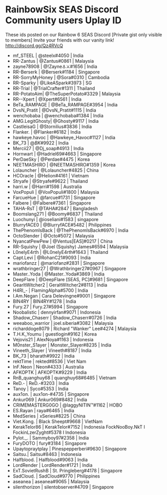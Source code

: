 # RainbowSix SEAS Discord Community users Uplay ID

These ids posted on our Rainbow 6 SEAS Discord [Private gist only visible to members] Invite your friends with our vanity link! http://discord.gg/Qz4RVcQ



 - mf_STEEL | @steelx#4050 | India
 - RR-Zantus | @Zantus#0861  | Malaysia
 - zayne78908 | @!Zayne:anchor::crossed_swords:#1656   | India
 - RR-Berserk | @Berserk#1184  | Singapore
 - RR-SorryMyHoney | @Sora#0310 | Cambodia
 - RR-Sparky | @LikeASpark#3973  | SG
 - RR-Trial | @TrialCrafter#1311   | Thailand
 - RR-PotatoAim| @TheSuperPotato#3329 | Malaysia
 - RR--Xpert | @Xpert#6561  | India
 - BeTa_RAMPAGE | @BeTa_RAMPAGE#3954 | India
 - DvsN_Pratit | @DvsN_Pratit#1115  | India
 - wenchobaba | @wenchobaba#1384 | India
 - AMG.LegitGhosty| @Ghosty#9117  | India
 - CastleisaG | @Stornilius#3836  | India
 - Flanker. | @Flanker#6182  | India
 - hawkeye.havoc | @Hawkeye_Havoc#1127  | India
 - BK_73 | @$BK$#9922  | India
 - Mercii27 | @Dj_soap#4913  | India
 - Hornwart | @Hadriel69#4663  | Singapore
 - PerDaeSky | @Perdae#4475 | Korea
 - NEETMASHIRO | @NEETMASHIRO#1359  | Korea
 - Lolauncher | @Lolauncher#4825 | China
 - HCOracle | @Helion#4161  | Vietnam
 - Stryafe | @Stryafe#9622  |  Thailand
 - harri.w | @Harri#1598  | Australia
 - VoxPopuli | @VoxPopuli#1800 | Malaysia
 - FarcueHue | @farcue#1731  | Singapore
 - Falbere | @Falbere#7361   | Singapore
 - TAHA-RsT | @TAHA#2847 | Bangladesh
 - Boomslang271 | @Boomy#6837 | Thailand
 - Luochunyi | @ioseliani#1583 | singapore
 - BlurryfACE0 | @BlurryfACE#5482 | Philippines
 - ThePhenomIsBack | @ThePhenomIsBack#6970  | India
 - OctoSlender | @Octo#5072 | Malaysia
 - NyancatPewPew | @Ventus[EAS]#0217  | China
 - RR-Squishy | @Joel (Squishy) James#6594   | Malaysia
 - L0nelyE4rth | @L0nelyE4rth#1643  | Thailand
 - Capt.Levi | @RohanC21#9093  | India
 - mariofanzz | @mariofanz#2831   | Singapore
 - wrathbringer27 | @Wrathbringer27#0967  | Singapore
 - Master..Yoda | @Master..Yoda#3869  | India
 - DeepFlare | @DeepFlare [SEAS, PC]#9681 | Singapore
 - GearltWitcher2 | GeraltWitcher2#8113 | India
 - H4RI_- | FlamingAlpha#5700 | India
 - I.Am.Negan | Cara Delevingne#9001 | Singapore
 - BlN4RY | BlN4RY#1278 | India
 - Fury.27 | Fury.27#5994  | Singapore
 - Noobalistic | dennyirfan#9071 | Indonesia
 - Shadow_Chaserr | Shadow_Chaserr#0726 | India
 - weeaboo_warrior | joel.siberia#3082 | Malaysia
 - richarddoge8079 | Richard "Wanker" Lee#4274 | Malaysia
 - T.H.K_Youmu | guestlogin#9162 | Korea
 - Vejovis21 | AlexNoya#1163 | Indonesia
 - M0nster_S1ayer | Monster_Slayer#8235 | India
 - Vineeth_Slayer | Vineeth#8187 | India
 - BK_73 | bharath#9922 | India
 - rektTime |  rekted#8536 | Viet Nam
 - InF.Neon | Neon#4333 | Australia
 - AFKOPTK | AFKOPTK#9229 | India
 - RnB_quanghuy68 | quanghuy68#6485 | Vietnam
 - ReD.- | ReD.-#3203 | India
 - Tanoy  | Syco#5353  | India
 - aux1on. | aux1on-#4735 | Singapore
 - Ankur069 | Ankur069#8482 | India
 - CRIMEMASTERG0GO | @laggyNITIN:tm:#1162 | HOBO
 - ES.Rayan | raya#6465 | India
 - MedSeries | xSeries#8225 | China
 - Viet.Kong. | Black Sheept#9668 | VietNam
 - KerakTelor86 | KerakTelor#7152 | Indonesia
 FockNooBoy.NkT I FockinLzerZyght#5378 I Indonesia
 - Pylot._. | Sammyboy97#2358 | India
 - FuryDOTO | fury#3184 | Singapore
 - Upaytopraytplay | Pinespepperberi#9630 | Singapore
 - Saitsu.| Saitsu#8463 | Indonesia
 - Halfblood. |  Halfblood#9063 | India
 - LordRender | LordRender#1721 | India
 - ExT.SovietRushB | St. Pringleberg#4178  | Singapore
 - SadCloud. | SadCloud#9770 | Philippines
 - aseanea | aseanea#9065 | Malaysia
 - silenthorizon | silentobserver#4709 | Singapore
 
 
 
